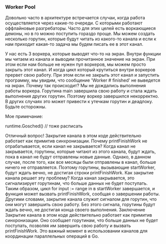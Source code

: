 ### Worker Pool

Довольно часто в архитектуре встречается случаи, когда работа осуществляется через какие-то очереди. С которыми работают оффлайновые разгребаторы. Часто для этих целей есть воркающиеся демоны, но в го можно поступить гораздо проще. Мы можем создать несколько горутин, которые будут читать из какого-то канала и если к нам приходит какая-то задача мы будем писать ее в этот канал.

У нас есть 3 воркера, которые выводят что-то на экран. Внутри функции мы читаем из канала и выводим прочитанное значение на экран. При этом если нам больше не нужен пул воркеров, мы можем просто закрыть этот канал. И когда цикл который крутиться внутри воркеров прервет свою работу. При этом если не закрыть этот канал и запустить программу, мы увидим, что сообщение 'Worker # finished' не выведется на экран. 
Почему так происходит? Мы не дождались выполнения работы воркера. Горутина main завершила свою работу и стала ждать выполнения других горутин. Поэтому воркер завершился некорректно. В других случаях это может привести к утечкам горутин и деадлоку. Будьте осторожны.

Мое примечание: 

runtime.Gosched() // тоже расписать 



Отличный вопрос! Закрытие канала в этом коде действительно работает как примитив синхронизации.
Почему printFinishWork не отрабатывается, если канал не закрывается?
Когда канал не закрывается, горутины, которые читают из этого канала, будут ждать, пока в канал не будут отправлены новые данные. Однако, в данном случае, после того, как все месяцы были отправлены в канал, больше ничего не отправляется. Поэтому горутины, вызывающие startWorker, будут ждать вечно, не достигая строки printFinishWork.
Как закрытие канала решает эту проблему?
Когда канал закрывается, это сигнализирует горутинам, что больше данных не будет поступать. Таким образом, цикл for input := range in в startWorker завершается, и функция может вызвать printFinishWork, сообщая о завершении работы.
Другими словами, закрытие канала служит сигналом для горутин, что они могут завершить свою работу. Без этого сигнала, горутины будут ждать вечно, не достигая конца своего выполнения.
Заключение
Закрытие канала в этом коде действительно работает как примитив синхронизации. Оно сообщает горутинам, что больше данных не будет поступать, позволяя им завершить свою работу и вызвать printFinishWork. Это важный момент в использовании каналов для координации параллельных операций в Go.